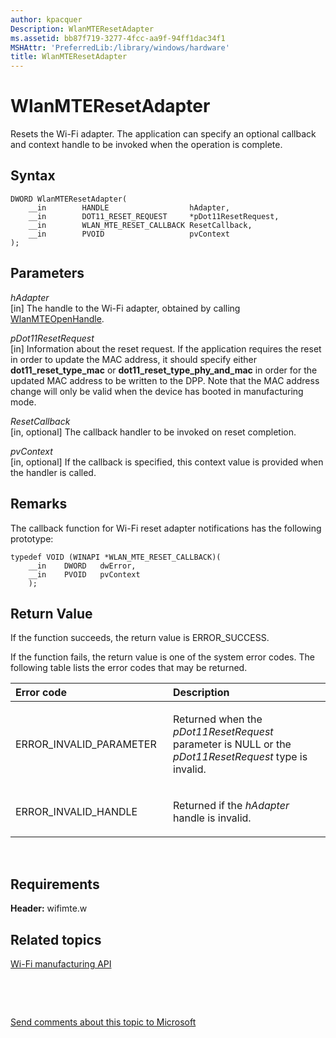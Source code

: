 ```yaml
---
author: kpacquer
Description: WlanMTEResetAdapter
ms.assetid: bb87f719-3277-4fcc-aa9f-94ff1dac34f1
MSHAttr: 'PreferredLib:/library/windows/hardware'
title: WlanMTEResetAdapter
---
```


# WlanMTEResetAdapter


Resets the Wi-Fi adapter. The application can specify an optional callback and context handle to be invoked when the operation is complete.

## <span id="Syntax"></span><span id="syntax"></span><span id="SYNTAX"></span>Syntax


``` syntax
DWORD WlanMTEResetAdapter(
    __in        HANDLE                  hAdapter,
    __in        DOT11_RESET_REQUEST     *pDot11ResetRequest,
    __in        WLAN_MTE_RESET_CALLBACK ResetCallback,
    __in        PVOID                   pvContext
);
```

## <span id="Parameters"></span><span id="parameters"></span><span id="PARAMETERS"></span>Parameters


<span id="hAdapter"></span><span id="hadapter"></span><span id="HADAPTER"></span>*hAdapter*  
\[in\] The handle to the Wi-Fi adapter, obtained by calling [WlanMTEOpenHandle](wlanmteopenhandle.md).

<span id="pDot11ResetRequest"></span><span id="pdot11resetrequest"></span><span id="PDOT11RESETREQUEST"></span>*pDot11ResetRequest*  
\[in\] Information about the reset request. If the application requires the reset in order to update the MAC address, it should specify either **dot11\_reset\_type\_mac** or **dot11\_reset\_type\_phy\_and\_mac** in order for the updated MAC address to be written to the DPP. Note that the MAC address change will only be valid when the device has booted in manufacturing mode.

<span id="ResetCallback"></span><span id="resetcallback"></span><span id="RESETCALLBACK"></span>*ResetCallback*  
\[in, optional\] The callback handler to be invoked on reset completion.

<span id="pvContext"></span><span id="pvcontext"></span><span id="PVCONTEXT"></span>*pvContext*  
\[in, optional\] If the callback is specified, this context value is provided when the handler is called.

## <span id="Remarks"></span><span id="remarks"></span><span id="REMARKS"></span>Remarks


The callback function for Wi-Fi reset adapter notifications has the following prototype:

``` syntax
typedef VOID (WINAPI *WLAN_MTE_RESET_CALLBACK)(
    __in    DWORD   dwError,
    __in    PVOID   pvContext
    );
```

## <span id="Return_Value"></span><span id="return_value"></span><span id="RETURN_VALUE"></span>Return Value


If the function succeeds, the return value is ERROR\_SUCCESS.

If the function fails, the return value is one of the system error codes. The following table lists the error codes that may be returned.

<table>
<colgroup>
<col width="50%" />
<col width="50%" />
</colgroup>
<thead>
<tr class="header">
<th align="left">Error code</th>
<th align="left">Description</th>
</tr>
</thead>
<tbody>
<tr class="odd">
<td align="left"><p>ERROR_INVALID_PARAMETER</p></td>
<td align="left"><p>Returned when the <em>pDot11ResetRequest</em> parameter is NULL or the <em>pDot11ResetRequest</em> type is invalid.</p></td>
</tr>
<tr class="even">
<td align="left"><p>ERROR_INVALID_HANDLE</p></td>
<td align="left"><p>Returned if the <em>hAdapter</em> handle is invalid.</p></td>
</tr>
</tbody>
</table>

 

## <span id="Requirements"></span><span id="requirements"></span><span id="REQUIREMENTS"></span>Requirements


**Header:** wifimte.w

## <span id="related_topics"></span>Related topics


[Wi-Fi manufacturing API](wi-fi-manufacturing-api.md)

 

 

[Send comments about this topic to Microsoft](mailto:wsddocfb@microsoft.com?subject=Documentation%20feedback%20%5Bp_phManuRetail\p_phManuRetail%5D:%20WlanMTEResetAdapter%20%20RELEASE:%20%284/11/2016%29&body=%0A%0APRIVACY%20STATEMENT%0A%0AWe%20use%20your%20feedback%20to%20improve%20the%20documentation.%20We%20don't%20use%20your%20email%20address%20for%20any%20other%20purpose,%20and%20we'll%20remove%20your%20email%20address%20from%20our%20system%20after%20the%20issue%20that%20you're%20reporting%20is%20fixed.%20While%20we're%20working%20to%20fix%20this%20issue,%20we%20might%20send%20you%20an%20email%20message%20to%20ask%20for%20more%20info.%20Later,%20we%20might%20also%20send%20you%20an%20email%20message%20to%20let%20you%20know%20that%20we've%20addressed%20your%20feedback.%0A%0AFor%20more%20info%20about%20Microsoft's%20privacy%20policy,%20see%20http://privacy.microsoft.com/default.aspx. "Send comments about this topic to Microsoft")




